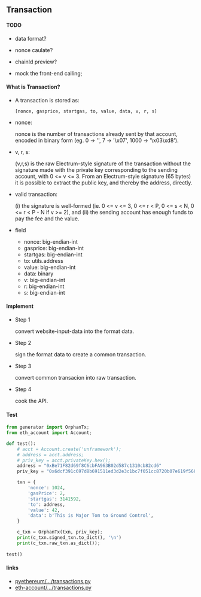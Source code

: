 ## Transaction


#### 

#### TODO

+ data format?

+ nonce caulate?

+ chainId preview?

+ mock the front-end calling;



#### 

#### What is Transaction?

+ A transaction is stored as:  

  `[nonce, gasprice, startgas, to, value, data, v, r, s]`

+ nonce:  

  nonce is the number of transactions already sent by that account, encoded
  in binary form (eg.  0 -> '', 7 -> '\x07', 1000 -> '\x03\xd8').


+ v, r, s:  

  (v,r,s) is the raw Electrum-style signature of the transaction without the
  signature made with the private key corresponding to the sending account,
  with 0 <= v <= 3. From an Electrum-style signature (65 bytes) it is
  possible to extract the public key, and thereby the address, directly.


+ valid transaction:  

  (i) the signature is well-formed (ie. 0 <= v <= 3, 0 <= r < P, 0 <= s < N,
      0 <= r < P - N if v >= 2), and
  (ii) the sending account has enough funds to pay the fee and the value.

+ field
  
  + nonce:     big-endian-int
  + gasprice:  big-endian-int
  + startgas:  big-endian-int
  + to:        utils.address
  + value:     big-endian-int
  + data:      binary
  + v:         big-endian-int
  + r:         big-endian-int
  + s:         big-endian-int


#### 

#### Implement


+ Step 1

    convert website-input-data into the format data.


+ Step 2

    sign the format data to create a common transaction.
    

+ Step 3

    convert common transacion into raw transaction.


+ Step 4

    cook the API.


#### 

#### Test

```python
from generator import OrphanTx;
from eth_account import Account;

def test():
    # acct = Account.create('unframework');
    # address = acct.address;
    # priv_key = acct.privateKey.hex();
    address = "0xBe71F82d69f8C6cbFA963B02d587c1310cb82cd6"
    priv_key = "0x6dcf391c697d8b691511ed3d2e3c1bc7f051cc8720b07e619f568d62e9f658c1"

    txn = {
        'nonce': 1024,
        'gasPrice': 2,
        'startgas': 3141592,
        'to': address,
        'value': 42,
        'data': b'This is Major Tom to Ground Control',
    }

    c_txn = OrphanTx(txn, priv_key);
    print(c_txn.signed_txn.to_dict(), '\n')
    print(c_txn.raw_txn.as_dict());
    
test()

```



#### 

#### links

+ [pyethereum/.../transactions.py][1]
+ [eth-account/.../transactions.py][2]

[1]:https://github.com/ethereum/pyethereum/blob/develop/ethereum/transactions.py
[2]:https://github.com/ethereum/eth-account/blob/master/eth_account/internal/transactions.py
